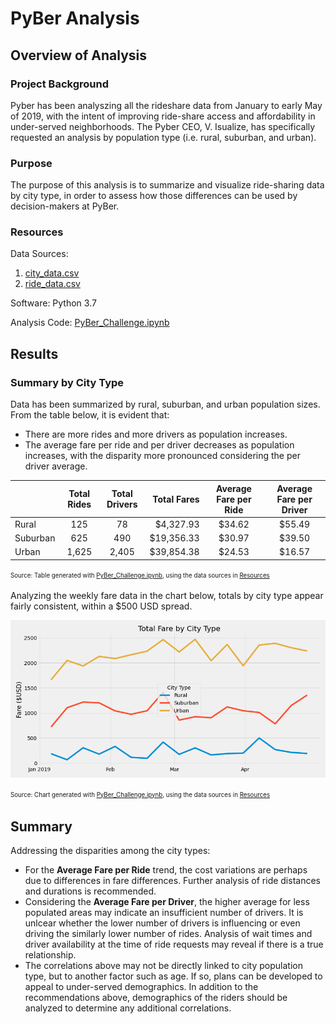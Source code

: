 # PyBer Analysis
## Overview of Analysis
<!-- V. Isualize has given you and Omar a brand-new assignment. Using your Python skills and knowledge of Pandas, you’ll create a summary DataFrame of the ride-sharing data by city type. Then, using Pandas and Matplotlib, you’ll create a multiple-line graph that shows the total weekly fares for each city type. Finally, you’ll submit a written report that summarizes how the data differs by city type and how those differences can be used by decision-makers at PyBer. -->
### Project Background
Pyber has been analyszing all the rideshare data from January to early May of 2019, with the intent of improving ride-share access and affordability in under-served neighborhoods. The Pyber CEO, V. Isualize, has specifically requested an analysis by population type (i.e. rural, suburban, and urban).

### Purpose
The purpose of this analysis is to summarize and visualize ride-sharing data by city type, in order to assess how those differences can be used by decision-makers at PyBer.

### Resources
Data Sources:
1. [city_data.csv](Resources/city_data.csv)
2. [ride_data.csv](Resources/ride_data.csv) 

Software: Python 3.7

Analysis Code: [PyBer_Challenge.ipynb](PyBer_Challenge.ipynb)

## Results
<!-- Using images from the summary DataFrame and multiple-line chart, describe the differences in ride-sharing data among the different city types. Ride-sharing data include the total rides, total drivers, total fares, average fare per ride and driver, and total fare by city type. -->
### Summary by City Type
Data has been summarized by rural, suburban, and urban population sizes. From the table below, it is evident that:
- There are more rides and more drivers as population increases.
- The average fare per ride and per driver decreases as population increases, with the disparity more pronounced considering the per driver average. 

|          | Total Rides   | Total Drivers   | Total Fares   | Average Fare per Ride   | Average Fare per Driver   |
|:---------|:-------------:|:---------------:|--------------:|:-----------------------:|:-------------------------:|
| Rural    | 125           | 78              | $4,327.93     | $34.62                  | $55.49                    |
| Suburban | 625           | 490             | $19,356.33    | $30.97                  | $39.50                    |
| Urban    | 1,625         | 2,405           | $39,854.38    | $24.53                  | $16.57                    |

<sup><sub>Source: Table generated with [PyBer_Challenge.ipynb](PyBer_Challenge.ipynb), using the data sources in [Resources](#resources) </sub></sup>

Analyzing the weekly fare data in the chart below, totals by city type appear fairly consistent, within a $500 USD spread.  

![PyBer_fare_summary.png](analysis/PyBer_fare_summary.png)

<sup><sub>Source: Chart generated with [PyBer_Challenge.ipynb](PyBer_Challenge.ipynb), using the data sources in [Resources](#resources) </sub></sup>

## Summary
<!-- Based on the results, provide three business recommendations to the CEO for addressing any disparities among the city types. -->
Addressing the disparities among the city types:
- For the **Average Fare per Ride** trend, the cost variations are perhaps due to differences in fare differences.  Further analysis of ride distances and durations is recommended. 
- Considering the **Average Fare per Driver**, the higher average for less populated areas may indicate an insufficient number of drivers.  It is unlcear whether the lower number of drivers is influencing or even driving the similarly lower number of rides.  Analysis of wait times and driver availability at the time of ride requests may reveal if there is a true relationship.
- The correlations above may not be directly linked to city population type, but to another factor such as age.  If so, plans can be developed to appeal to under-served demographics.  In addition to the recommendations above, demographics of the riders should be analyzed to determine any additional correlations. 

